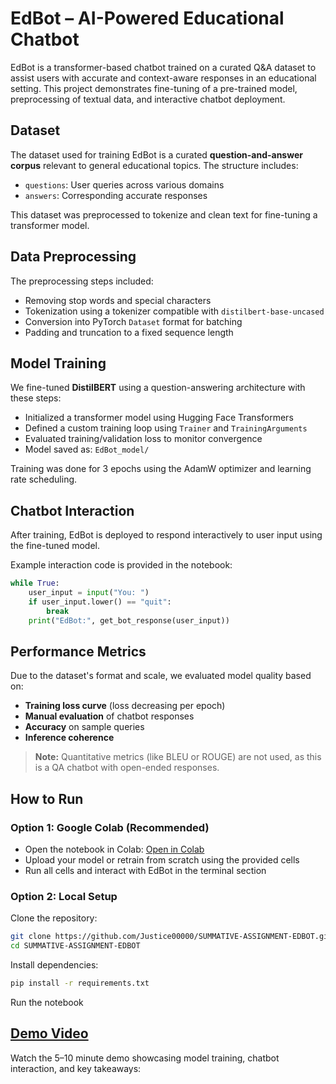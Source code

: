 # EdBot – AI-Powered Educational Chatbot 

EdBot is a transformer-based chatbot trained on a curated Q&A dataset to assist users with accurate and context-aware responses in an educational setting. This project demonstrates fine-tuning of a pre-trained model, preprocessing of textual data, and interactive chatbot deployment.


##  Dataset

The dataset used for training EdBot is a curated **question-and-answer corpus** relevant to general educational topics. The structure includes:

- `questions`: User queries across various domains
- `answers`: Corresponding accurate responses

This dataset was preprocessed to tokenize and clean text for fine-tuning a transformer model.


##  Data Preprocessing

The preprocessing steps included:
- Removing stop words and special characters
- Tokenization using a tokenizer compatible with `distilbert-base-uncased`
- Conversion into PyTorch `Dataset` format for batching
- Padding and truncation to a fixed sequence length


##  Model Training

We fine-tuned **DistilBERT** using a question-answering architecture with these steps:
- Initialized a transformer model using Hugging Face Transformers
- Defined a custom training loop using `Trainer` and `TrainingArguments`
- Evaluated training/validation loss to monitor convergence
- Model saved as: `EdBot_model/`

Training was done for 3 epochs using the AdamW optimizer and learning rate scheduling.


##  Chatbot Interaction

After training, EdBot is deployed to respond interactively to user input using the fine-tuned model.

Example interaction code is provided in the notebook:
```python
while True:
    user_input = input("You: ")
    if user_input.lower() == "quit":
        break
    print("EdBot:", get_bot_response(user_input))
```


##  Performance Metrics

Due to the dataset's format and scale, we evaluated model quality based on:

-  **Training loss curve** (loss decreasing per epoch)
-  **Manual evaluation** of chatbot responses
-  **Accuracy** on sample queries
-  **Inference coherence**

> **Note:** Quantitative metrics (like BLEU or ROUGE) are not used, as this is a QA chatbot with open-ended responses.


## How to Run

### Option 1: Google Colab (Recommended)
- Open the notebook in Colab: [Open in Colab](https://colab.research.google.com/drive/1OMKaQI-H_cRmAaKduVx-W9NZPPX04IDh#scrollTo=7Sqk1-XpyC2A)
- Upload your model or retrain from scratch using the provided cells
- Run all cells and interact with EdBot in the terminal section

### Option 2: Local Setup

Clone the repository:

```bash
git clone https://github.com/Justice00000/SUMMATIVE-ASSIGNMENT-EDBOT.git
cd SUMMATIVE-ASSIGNMENT-EDBOT
```

Install dependencies:

```bash
pip install -r requirements.txt
```

Run the notebook

## [Demo Video](https://www.youtube.com/watch?v=ua3-5f_V7kg)
Watch the 5–10 minute demo showcasing model training, chatbot interaction, and key takeaways:
